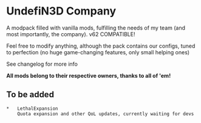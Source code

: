 # UndefiN3D Company

A modpack filled with vanilla mods, fulfilling the needs of my team (and most importantly, the company). v62 COMPATIBLE!

Feel free to modify anything, although the pack contains our configs, tuned to perfection (no huge game-changing features, only small helping ones)

See changelog for more info

**All mods belong to their respective owners, thanks to all of 'em!**

## To be added

    *   LethalExpansion  
        Quota expansion and other QoL updates, currently waiting for devs
